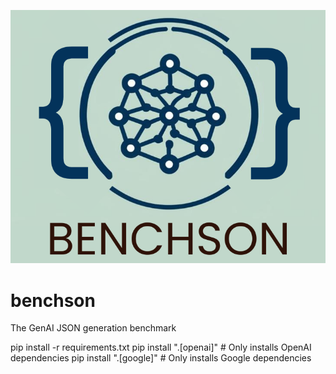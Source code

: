 ![Logo](assets/benchson.png)

# benchson
The GenAI JSON generation benchmark




pip install -r requirements.txt
pip install ".[openai]"  # Only installs OpenAI dependencies
pip install ".[google]"  # Only installs Google dependencies